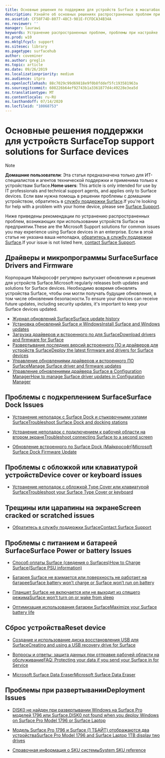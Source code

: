 ```yaml
---
title: Основные решения по поддержке для устройств Surface в масштабах предприятия
description: Узнайте об основных решениях распространенных проблем при использовании устройств Surface на предприятии.
ms.assetid: CF58F74D-8077-48C3-981E-FCFDCA34B34A
ms.reviewer: ''
manager: laurawi
keywords: Устранение распространенных проблем, проблемы при настройке
ms.prod: w10
ms.mktglfcycl: support
ms.sitesec: library
ms.pagetype: surfacehub
author: coveminer
ms.author: greglin
ms.topic: article
ms.date: 09/26/2019
ms.localizationpriority: medium
ms.audience: itpro
ms.openlocfilehash: 88c7029c99d69818e9f0b8fddef5fc193581963a
ms.sourcegitcommit: 608226b64ef92743b1a3361877d4c49228e3ea5d
ms.translationtype: MT
ms.contentlocale: ru-RU
ms.lasthandoff: 07/14/2020
ms.locfileid: "10868753"
---
```

# <span data-ttu-id="e7f9d-104">Основные решения поддержки для устройств Surface</span><span class="sxs-lookup"><span data-stu-id="e7f9d-104">Top support solutions for Surface devices</span></span>

> [!Note]
> <span data-ttu-id="e7f9d-105">**Домашние пользователи**: Эта статья предназначена только для ИТ-специалистов и агентов технической поддержки и применима только к устройствам Surface.</span><span class="sxs-lookup"><span data-stu-id="e7f9d-105">**Home users**: This article is only intended for use by IT professionals and technical support agents, and applies only to Surface devices.</span></span> <span data-ttu-id="e7f9d-106">Если вам нужна помощь в решении проблемы с домашним устройством, обратитесь в [службу поддержки Surface](contact-surface-support.md?tabs=online).</span><span class="sxs-lookup"><span data-stu-id="e7f9d-106">If you're looking for help with a problem with your home device, please see [Surface Support](contact-surface-support.md?tabs=online).</span></span>

<span data-ttu-id="e7f9d-107">Ниже приведены рекомендации по устранению распространенных проблем, возникающих при использовании устройств Surface на предприятии.</span><span class="sxs-lookup"><span data-stu-id="e7f9d-107">These are the Microsoft Support solutions for common issues you may experience using Surface devices in an enterprise.</span></span> <span data-ttu-id="e7f9d-108">Если в этой статье не указана ваша неполадка, [обратитесь в службу поддержки Surface](contact-surface-support.md?tabs=online).</span><span class="sxs-lookup"><span data-stu-id="e7f9d-108">If your issue is not listed here, [contact Surface Support](contact-surface-support.md?tabs=online).</span></span>

## <span data-ttu-id="e7f9d-109">Драйверы и микропрограммы Surface</span><span class="sxs-lookup"><span data-stu-id="e7f9d-109">Surface Drivers and Firmware</span></span>

<span data-ttu-id="e7f9d-110">Корпорация Майкрософт регулярно выпускает обновления и решения для устройств Surface.</span><span class="sxs-lookup"><span data-stu-id="e7f9d-110">Microsoft regularly releases both updates and solutions for Surface devices.</span></span> <span data-ttu-id="e7f9d-111">Необходимо вовремя обновлять устройства Surface, чтобы они могли получать будущие обновления, в том числе обновления безопасности.</span><span class="sxs-lookup"><span data-stu-id="e7f9d-111">To ensure your devices can receive future updates, including security updates, it's important to keep your Surface devices updated.</span></span>

- [<span data-ttu-id="e7f9d-112">Журнал обновлений Surface</span><span class="sxs-lookup"><span data-stu-id="e7f9d-112">Surface update history</span></span>](https://www.microsoft.com/surface/support/install-update-activate/surface-update-history)
- [<span data-ttu-id="e7f9d-113">Установка обновлений Surface и Windows</span><span class="sxs-lookup"><span data-stu-id="e7f9d-113">Install Surface and Windows updates</span></span>](https://www.microsoft.com/surface/support/performance-and-maintenance/install-software-updates-for-surface?os=windows-10&=undefined)
- [<span data-ttu-id="e7f9d-114">Загрузка драйверов и встроенного по для Surface</span><span class="sxs-lookup"><span data-stu-id="e7f9d-114">Download drivers and firmware for Surface</span></span>](https://support.microsoft.com/help/4023482)
- [<span data-ttu-id="e7f9d-115">Развертывание последних версий встроенного ПО и драйверов для устройств Surface</span><span class="sxs-lookup"><span data-stu-id="e7f9d-115">Deploy the latest firmware and drivers for Surface devices</span></span>](https://docs.microsoft.com/surface/deploy-the-latest-firmware-and-drivers-for-surface-devices)
- [<span data-ttu-id="e7f9d-116">Управление обновлениями драйверов и встроенного ПО Surface</span><span class="sxs-lookup"><span data-stu-id="e7f9d-116">Manage Surface driver and firmware updates</span></span>](https://docs.microsoft.com/surface/manage-surface-pro-3-firmware-updates)
- [<span data-ttu-id="e7f9d-117">Управление обновлениями драйвера Surface в Configuration Manager</span><span class="sxs-lookup"><span data-stu-id="e7f9d-117">How to manage Surface driver updates in Configuration Manager</span></span>](https://support.microsoft.com/help/4098906)

## <span data-ttu-id="e7f9d-118">Проблемы с подкреплением Surface</span><span class="sxs-lookup"><span data-stu-id="e7f9d-118">Surface Dock Issues</span></span>

- [<span data-ttu-id="e7f9d-119">Устранение неполадок с Surface Dock и стыковочными узлами Surface</span><span class="sxs-lookup"><span data-stu-id="e7f9d-119">Troubleshoot Surface Dock and docking stations</span></span>](https://support.microsoft.com/help/4023468/surface-troubleshoot-surface-dock-and-docking-stations)

- [<span data-ttu-id="e7f9d-120">Устранение неполадок с подключением к рабочей области на втором экране</span><span class="sxs-lookup"><span data-stu-id="e7f9d-120">Troubleshoot connecting Surface to a second screen</span></span>](https://support.microsoft.com/help/4023496)

- [<span data-ttu-id="e7f9d-121">Обновление встроенного по Surface Dock (Майкрософт)</span><span class="sxs-lookup"><span data-stu-id="e7f9d-121">Microsoft Surface Dock Firmware Update</span></span>](https://docs.microsoft.com/surface/surface-dock-updater)

## <span data-ttu-id="e7f9d-122">Проблемы с обложкой или клавиатурой устройств</span><span class="sxs-lookup"><span data-stu-id="e7f9d-122">Device cover or keyboard issues</span></span>

- [<span data-ttu-id="e7f9d-123">Устранение неполадок с обложкой Type Cover или клавиатурой Surface</span><span class="sxs-lookup"><span data-stu-id="e7f9d-123">Troubleshoot your Surface Type Cover or keyboard</span></span>](https://www.microsoft.com/surface/support/hardware-and-drivers/troubleshoot-surface-keyboards)

## <span data-ttu-id="e7f9d-124">Трещины или царапины на экране</span><span class="sxs-lookup"><span data-stu-id="e7f9d-124">Screen cracked or scratched issues</span></span>

- [<span data-ttu-id="e7f9d-125">Обратитесь в службу поддержки Surface</span><span class="sxs-lookup"><span data-stu-id="e7f9d-125">Contact Surface Support</span></span>](contact-surface-support.md?tabs=online)

## <span data-ttu-id="e7f9d-126">Проблемы с питанием и батареей Surface</span><span class="sxs-lookup"><span data-stu-id="e7f9d-126">Surface Power or battery Issues</span></span>

- [<span data-ttu-id="e7f9d-127">Способ оплаты Surface (сведения о Surfaces)</span><span class="sxs-lookup"><span data-stu-id="e7f9d-127">How to Charge Surface(Surface PSU information)</span></span>](https://support.microsoft.com/help/4023496)

- [<span data-ttu-id="e7f9d-128">Батарея Surface не взимается или поверхность не работает на батарее</span><span class="sxs-lookup"><span data-stu-id="e7f9d-128">Surface battery won’t charge or Surface won’t run on battery</span></span>](https://support.microsoft.com/help/4023536)

- [<span data-ttu-id="e7f9d-129">Планшет Surface не включается или не выходит из спящего режима</span><span class="sxs-lookup"><span data-stu-id="e7f9d-129">Surface won’t turn on or wake from sleep</span></span>](https://support.microsoft.com/help/4023537)

- [<span data-ttu-id="e7f9d-130">Оптимизация использования батареи Surface</span><span class="sxs-lookup"><span data-stu-id="e7f9d-130">Maximize your Surface battery life</span></span>](https://support.microsoft.com/help/4483194)

## <span data-ttu-id="e7f9d-131">Сброс устройства</span><span class="sxs-lookup"><span data-stu-id="e7f9d-131">Reset device</span></span>

- [<span data-ttu-id="e7f9d-132">Создание и использование диска восстановления USB для Surface</span><span class="sxs-lookup"><span data-stu-id="e7f9d-132">Creating and using a USB recovery drive for Surface</span></span>](https://support.microsoft.com/help/4023512)

- [<span data-ttu-id="e7f9d-133">Вопросы и ответы: защита данных при отправке рабочей области на обслуживание</span><span class="sxs-lookup"><span data-stu-id="e7f9d-133">FAQ: Protecting your data if you send your Surface in for Service</span></span>](https://support.microsoft.com/help/4023508)

- [<span data-ttu-id="e7f9d-134">Microsoft Surface Data Eraser</span><span class="sxs-lookup"><span data-stu-id="e7f9d-134">Microsoft Surface Data Eraser</span></span>](https://docs.microsoft.com/surface/microsoft-surface-data-eraser)

## <span data-ttu-id="e7f9d-135">Проблемы при развертывании</span><span class="sxs-lookup"><span data-stu-id="e7f9d-135">Deployment Issues</span></span>

- [<span data-ttu-id="e7f9d-136">DISK0 не найден при развертывании Windows на Surface Pro моделей 1796 или Surface.</span><span class="sxs-lookup"><span data-stu-id="e7f9d-136">DISK0 not found when you deploy Windows on Surface Pro Model 1796 or Surface Laptop</span></span>](https://support.microsoft.com/help/4046108)

- [<span data-ttu-id="e7f9d-137">Модель Surface Pro 1796 и Surface (1 ТБАЙТ) отображаются два устройства</span><span class="sxs-lookup"><span data-stu-id="e7f9d-137">Surface Pro Model 1796 and Surface Laptop 1TB display two drives</span></span>](https://support.microsoft.com/help/4046105)

- [<span data-ttu-id="e7f9d-138">Справочная информация о SKU системы</span><span class="sxs-lookup"><span data-stu-id="e7f9d-138">System SKU reference</span></span>](https://docs.microsoft.com/surface/surface-system-sku-reference)
